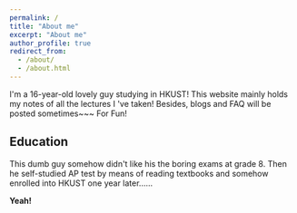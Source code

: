 ```yaml
---
permalink: /
title: "About me"
excerpt: "About me"
author_profile: true
redirect_from: 
  - /about/
  - /about.html
---
```

<p></p>
I'm a 16-year-old lovely guy studying in HKUST! This website mainly holds my notes of all the lectures I 've taken!
Besides, blogs and FAQ will be posted sometimes~~~  For Fun!

## Education 

This dumb guy somehow didn't like his the boring exams at grade 8. Then he self-studied AP test by means of reading textbooks and somehow enrolled into HKUST one year later......

**Yeah!**
